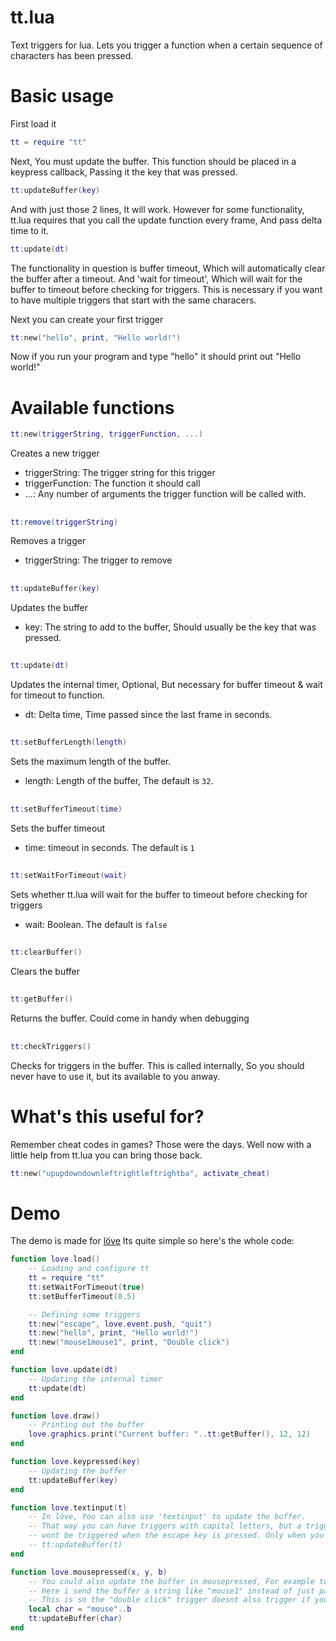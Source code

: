 # tt.lua
Text triggers for lua. Lets you trigger a function when a certain sequence of characters has been pressed.

# Basic usage
First load it
```lua
tt = require "tt"
```
Next, You must update the buffer. This function should be placed in a keypress callback, Passing it the key that was pressed.
```lua
tt:updateBuffer(key)
```
And with just those 2 lines, It will work. However for some functionality, tt.lua requires that you call the update function every frame, And pass delta time to it.
```lua
tt:update(dt)
```
The functionality in question is buffer timeout, Which will automatically clear the buffer after a timeout. And 'wait for timeout', Which will wait for the buffer to timeout before checking for triggers. This is necessary if you want to have multiple triggers that start with the same characers.

Next you can create your first trigger
```lua
tt:new("hello", print, "Hello world!")
```
Now if you run your program and type "hello" it should print out "Hello world!"

# Available functions

```lua 
tt:new(triggerString, triggerFunction, ...)
```
Creates a new trigger
* triggerString: The trigger string for this trigger
* triggerFunction: The function it should call
* ...: Any number of arguments the trigger function will be called with.
##
```lua
tt:remove(triggerString)
```
Removes a trigger
* triggerString: The trigger to remove
##
```lua
tt:updateBuffer(key)
```
Updates the buffer
* key: The string to add to the buffer, Should usually be the key that was pressed.
##
```lua
tt:update(dt)
```
Updates the internal timer, Optional, But necessary for buffer timeout & wait for timeout to function.
* dt: Delta time, Time passed since the last frame in seconds.
##
```lua
tt:setBufferLength(length)
```
Sets the maximum length of the buffer.
* length: Length of the buffer, The default is `32`.
##
```lua
tt:setBufferTimeout(time)
```
Sets the buffer timeout
* time: timeout in seconds. The default is `1`
##
```lua
tt:setWaitForTimeout(wait)
```
Sets whether tt.lua will wait for the buffer to timeout before checking for triggers
* wait: Boolean. The default is `false`
##
```lua
tt:clearBuffer()
```
Clears the buffer
##
```lua
tt:getBuffer()
```
Returns the buffer. Could come in handy when debugging
##
```lua
tt:checkTriggers()
```
Checks for triggers in the buffer. This is called internally, So you should never have to use it, but its available to you anway.

# What's this useful for?
Remember cheat codes in games? Those were the days. Well now with a little help from tt.lua you can bring those back.
```lua
tt:new("upupdowndownleftrightleftrightba", activate_cheat)
```

# Demo
The demo is made for [löve](https://love2d.org)
Its quite simple so here's the whole code:
```lua
function love.load()
    -- Loading and configure tt
    tt = require "tt"
    tt:setWaitForTimeout(true)
    tt:setBufferTimeout(0.5)

    -- Defining some triggers
    tt:new("escape", love.event.push, "quit")
    tt:new("hello", print, "Hello world!")
    tt:new("mouse1mouse1", print, "Double click")
end

function love.update(dt)
    -- Updating the internal timer
    tt:update(dt)
end

function love.draw()
    -- Printing out the buffer
    love.graphics.print("Current buffer: "..tt:getBuffer(), 12, 12)
end

function love.keypressed(key)
    -- Updating the buffer
    tt:updateBuffer(key)
end

function love.textinput(t)
    -- In löve, You can also use 'textinput' to update the buffer.
    -- That way you can have triggers with capital letters, but a trigger like "escape"
    -- wont be triggered when the escape key is pressed. Only when you type it out.
    -- tt:updateBuffer(t)
end

function love.mousepressed(x, y, b)
    -- You could also update the buffer in mousepressed, For example to detect a double click
    -- Here i send the buffer a string like "mouse1" instead of just passing it "b" directly
    -- This is so the "double click" trigger doesnt also trigger if you just type "11" 
    local char = "mouse"..b
    tt:updateBuffer(char)
end
```

